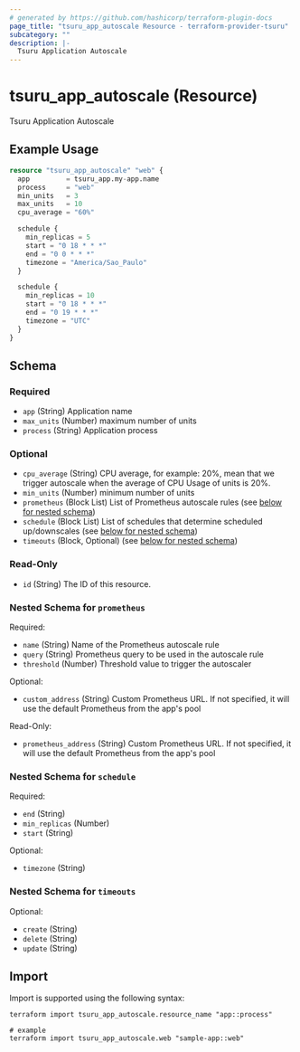 ```yaml
---
# generated by https://github.com/hashicorp/terraform-plugin-docs
page_title: "tsuru_app_autoscale Resource - terraform-provider-tsuru"
subcategory: ""
description: |-
  Tsuru Application Autoscale
---
```


# tsuru_app_autoscale (Resource)

Tsuru Application Autoscale

## Example Usage

```terraform
resource "tsuru_app_autoscale" "web" {
  app         = tsuru_app.my-app.name
  process     = "web"
  min_units   = 3
  max_units   = 10
  cpu_average = "60%"

  schedule {
    min_replicas = 5
    start = "0 18 * * *"
    end = "0 0 * * *"
    timezone = "America/Sao_Paulo"
  }

  schedule {
    min_replicas = 10
    start = "0 18 * * *"
    end = "0 19 * * *"
    timezone = "UTC"
  }
}
```

<!-- schema generated by tfplugindocs -->
## Schema

### Required

- `app` (String) Application name
- `max_units` (Number) maximum number of units
- `process` (String) Application process

### Optional

- `cpu_average` (String) CPU average, for example: 20%, mean that we trigger autoscale when the average of CPU Usage of units is 20%.
- `min_units` (Number) minimum number of units
- `prometheus` (Block List) List of Prometheus autoscale rules (see [below for nested schema](#nestedblock--prometheus))
- `schedule` (Block List) List of schedules that determine scheduled up/downscales (see [below for nested schema](#nestedblock--schedule))
- `timeouts` (Block, Optional) (see [below for nested schema](#nestedblock--timeouts))

### Read-Only

- `id` (String) The ID of this resource.

<a id="nestedblock--prometheus"></a>
### Nested Schema for `prometheus`

Required:

- `name` (String) Name of the Prometheus autoscale rule
- `query` (String) Prometheus query to be used in the autoscale rule
- `threshold` (Number) Threshold value to trigger the autoscaler

Optional:

- `custom_address` (String) Custom Prometheus URL. If not specified, it will use the default Prometheus from the app's pool

Read-Only:

- `prometheus_address` (String) Custom Prometheus URL. If not specified, it will use the default Prometheus from the app's pool


<a id="nestedblock--schedule"></a>
### Nested Schema for `schedule`

Required:

- `end` (String)
- `min_replicas` (Number)
- `start` (String)

Optional:

- `timezone` (String)


<a id="nestedblock--timeouts"></a>
### Nested Schema for `timeouts`

Optional:

- `create` (String)
- `delete` (String)
- `update` (String)

## Import

Import is supported using the following syntax:

```shell
terraform import tsuru_app_autoscale.resource_name "app::process"

# example
terraform import tsuru_app_autoscale.web "sample-app::web"
```
